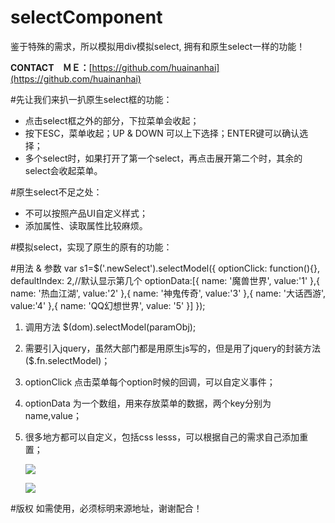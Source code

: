 # selectComponent
鉴于特殊的需求，所以模拟用div模拟select, 拥有和原生select一样的功能！

**CONTACT　ＭＥ：**[https://github.com/huainanhai](https://github.com/huainanhai)

#先让我们来扒一扒原生select框的功能：
- 点击select框之外的部分，下拉菜单会收起；
- 按下ESC，菜单收起；UP & DOWN 可以上下选择；ENTER键可以确认选择；
- 多个select时，如果打开了第一个select，再点击展开第二个时，其余的select会收起菜单。

#原生select不足之处：
- 不可以按照产品UI自定义样式；
- 添加属性、读取属性比较麻烦。

#模拟select，实现了原生的原有的功能：

#用法 & 参数
    var s1=$('.newSelect').selectModel({
	    optionClick: function(){},
	    defaultIndex: 2,//默认显示第几个
	    optionData:[{
	        name: '魔兽世界',
	        value:'1'
	    },{
	        name: '热血江湖',
	        value:'2'
	    },{
	        name: '神鬼传奇',
	        value:'3'
	    },{
	        name: '大话西游',
	        value:'4'
	    },{
	        name: 'QQ幻想世界',
	        value: '5'
	    }]
	});
1. 调用方法 $(dom).selectModel(paramObj);
2. 需要引入jquery，虽然大部门都是用原生js写的，但是用了jquery的封装方法($.fn.selectModel)；
3. optionClick 点击菜单每个option时候的回调，可以自定义事件；
4. optionData 为一个数组，用来存放菜单的数据，两个key分别为name,value；
5. 很多地方都可以自定义，包括css lesss，可以根据自己的需求自己添加重置；


	![](http://i.imgur.com/4bJMsnw.png)

	![](http://i.imgur.com/K1tM4xs.png)

#版权
如需使用，必须标明来源地址，谢谢配合！
